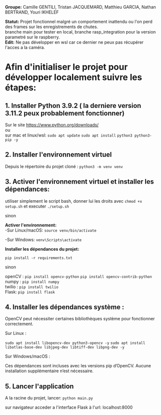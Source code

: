 **Groupe:** Camille GENTILI, Tristan JACQUEMARD, Matthieu GARCIA, Nathan BERTRAND, Youri IKHELEF  


**Statut:** Projet fonctionnel malgré un comportement inattendu ou l'on perd des frames sur les enregistrements de chutes.  
branche main pour tester en local, branche rasp_integration pour la version parametré sur le raspberry.  
**Edit:** Ne pas développer en wsl car ce dernier ne peux pas récupérer l'acces a la caméra. 


# Afin d'initialiser le projet pour développer localement suivre les étapes:

## 1. Installer Python 3.9.2 ( la derniere version 3.11.2 peux probablement fonctionner)
Sur le site https://www.python.org/downloads/  
ou  
sur mac et linux/wsl:
`sudo apt update`
`sudo apt install` `python3 python3-pip -y`


## 2. Installer l'environnement virtuel
Depuis le répertoire du projet cloné :
`python3 -m venv venv`

## 3. Activer l'environnement virtuel et installer les dépendances:
utiliser simplement le script bash, donner lui les droits avec `chmod +x setup.sh` et executer `./setup.sh`

sinon

**Activer l'environnement:**   
-Sur Linux/macOS: `source venv/bin/activate`

-Sur Windows: `venv\Scripts\activate`

**Installer les dépendances du projet:**  

`pip install -r requirements.txt`

sinon

openCV : `pip install opencv-python` `pip install opencv-contrib-python`  
numpy : `pip install numpy`  
twilio : `pip install twilio`  
Flask: `pip install flask`  


## 4. Installer les dépendances système :
OpenCV peut nécessiter certaines bibliothèques système pour fonctionner correctement.

Sur Linux :

`sudo apt install libopencv-dev python3-opencv -y`
`sudo apt install libatlas-base-dev libjpeg-dev libtiff-dev libpng-dev -y`

Sur Windows/macOS :

Ces dépendances sont incluses avec les versions pip d’OpenCV. Aucune installation supplémentaire n’est nécessaire.

## 5. Lancer l'application

A la racine du projet, lancer:
`python main.py`

sur navigateur acceder a l'interface Flask à l'url: localhost:8000







